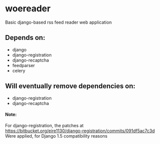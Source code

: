 woereader
=========

Basic django-based rss feed reader web application


Depends on:
-----------
- django
- django-registration
- django-recaptcha
- feedparser
- celery


Will eventually remove dependencies on:
----------------------------------------
- django-registration
- django-recaptcha

#### Note:
For django-registration, the patches at 
https://bitbucket.org/eire1130/django-registration/commits/091df5ac7c3d 
Were applied, for Django 1.5 compatibility reasons
